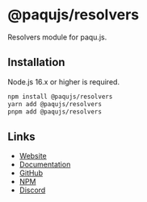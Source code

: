 # @paqujs/resolvers

Resolvers module for paqu.js.

## Installation

Node.js 16.x or higher is required.

```bash
npm install @paqujs/resolvers
yarn add @paqujs/resolvers
pnpm add @paqujs/resolvers
```

## Links

-   [Website](https://paqujs.github.io/)
-   [Documentation](https://paqujs.github.io/packages/resolvers)
-   [GitHub](https://github.com/paqujs/paqujs/tree/main/packages/resolvers)
-   [NPM](https://www.npmjs.com/package/@paqujs/resolvers)
-   [Discord](https://discord.gg/fJva3Scm5G)
